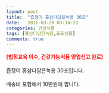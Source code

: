 ```yaml
---
layout: post
title:  "즙쟁이 홍삼다담은녹용 30포"
date:   2016-03-20 03:14:22
categories: 건강식품
tags: [홍삼다담은녹용,효도선물]
comments: true
---
```


<strong><span style="color: rgb(255, 0, 0);">[법정교육 이수, 건강기능식품 영업신고 완료]</span></strong>
<br><br>
즙쟁이 홍삼다담은녹용 30포입니다.
<br><br>
배송비 포함해서 10만원에 팝니다.
<br>
<br>
<img class="image" src="https://4.bp.blogspot.com/-ufaKDskdoVw/W_tbSp9R1uI/AAAAAAAAA9Q/qo0FU4yvfMIBouCd7Az6BHBIAbzDaCY9QCLcBGAs/s320/3457356345734.jpg" alt=""/>
<br>
<br>
<img class="image" src="http://nbbang.co.kr/data/webedit/20180907115825_izvxbfsj.jpg" alt=""/>  